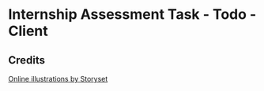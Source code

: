 # Internship Assessment Task - Todo - Client

## Credits

<a href="https://storyset.com/online">Online illustrations by Storyset</a>
